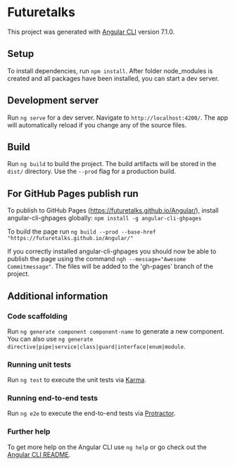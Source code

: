 # Futuretalks

This project was generated with [Angular CLI](https://github.com/angular/angular-cli) version 7.1.0.

## Setup

To install dependencies, run `npm install`. After folder node_modules is created and all packages have been installed, you can start a dev server.

## Development server

Run `ng serve` for a dev server. Navigate to `http://localhost:4200/`. The app will automatically reload if you change any of the source files.

## Build

Run `ng build` to build the project. The build artifacts will be stored in the `dist/` directory. Use the `--prod` flag for a production build.


## For GitHub Pages publish run

To publish to GitHub Pages (https://futuretalks.github.io/Angular/), install angular-cli-ghpages globally: `npm install -g angular-cli-ghpages`

To build the page run `ng build --prod --base-href "https://futuretalks.github.io/Angular/"`

If you correctly installed angular-cli-ghpages you should now be able to publish the page using the command `ngh --message="Awesome Commitmessage"`. The files will be added to the 'gh-pages' branch of the project.





## Additional information

### Code scaffolding

Run `ng generate component component-name` to generate a new component. You can also use `ng generate directive|pipe|service|class|guard|interface|enum|module`.


### Running unit tests

Run `ng test` to execute the unit tests via [Karma](https://karma-runner.github.io).

### Running end-to-end tests

Run `ng e2e` to execute the end-to-end tests via [Protractor](http://www.protractortest.org/).

### Further help

To get more help on the Angular CLI use `ng help` or go check out the [Angular CLI README](https://github.com/angular/angular-cli/blob/master/README.md).

